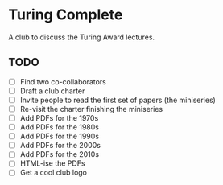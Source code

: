# Turing Complete

A club to discuss the Turing Award lectures.

## TODO

- [ ] Find two co-collaborators
- [ ] Draft a club charter
- [ ] Invite people to read the first set of papers (the miniseries)
- [ ] Re-visit the charter finishing the miniseries
- [ ] Add PDFs for the 1970s
- [ ] Add PDFs for the 1980s
- [ ] Add PDFs for the 1990s
- [ ] Add PDFs for the 2000s
- [ ] Add PDFs for the 2010s
- [ ] HTML-ise the PDFs
- [ ] Get a cool club logo
